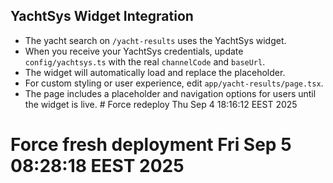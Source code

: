 ## YachtSys Widget Integration

- The yacht search on `/yacht-results` uses the YachtSys widget.
- When you receive your YachtSys credentials, update `config/yachtsys.ts` with the real `channelCode` and `baseUrl`.
- The widget will automatically load and replace the placeholder.
- For custom styling or user experience, edit `app/yacht-results/page.tsx`.
- The page includes a placeholder and navigation options for users until the widget is live. # Force redeploy Thu Sep  4 18:16:12 EEST 2025
# Force fresh deployment Fri Sep  5 08:28:18 EEST 2025
